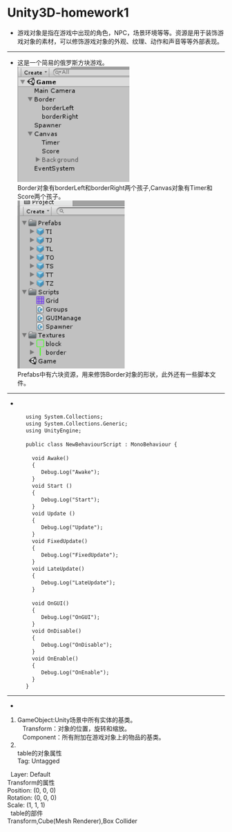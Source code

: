 # Unity3D-homework1
* 游戏对象是指在游戏中出现的角色，NPC，场景环境等等。资源是用于装饰游戏对象的素材，可以修饰游戏对象的外观、纹理、动作和声音等等外部表现。
***
* 这是一个简易的俄罗斯方块游戏。<br/>
![](https://github.com/L1997YM/Unity3D-homework1/blob/master/tetrisL_gameobject.png)<br/>
Border对象有borderLeft和borderRight两个孩子,Canvas对象有Timer和Score两个孩子。<br/>
![](https://github.com/L1997YM/Unity3D-homework1/blob/master/tetrisL_assets.png)<br/>
Prefabs中有六块资源，用来修饰Border对象的形状，此外还有一些脚本文件。<br/>
***
* 
~~~
      using System.Collections;
      using System.Collections.Generic;
      using UnityEngine;

      public class NewBehaviourScript : MonoBehaviour {

        void Awake()
        {
           Debug.Log("Awake");
        }
        void Start () 
        {
           Debug.Log("Start");
        }
        void Update () 
        {
           Debug.Log("Update");
        }
        void FixedUpdate()
        {
           Debug.Log("FixedUpdate");
        }
        void LateUpdate()
        {
           Debug.Log("LateUpdate");
        }

        void OnGUI()
        {
           Debug.Log("OnGUI");
        }
        void OnDisable()
        {
           Debug.Log("OnDisable");
        }
        void OnEnable()
        {
           Debug.Log("OnEnable");
        }
      }
~~~
***
* 
 1. GameObject:Unity场景中所有实体的基类。<br/>
    Transform：对象的位置，旋转和缩放。<br/>
    Component：所有附加在游戏对象上的物品的基类。<br/>
 2. <br/>
    table的对象属性 <br/>
    Tag: Untagged<br/>
    Layer: Default<br/>
    Transform的属性 <br/>
    Position: (0, 0, 0) <br/>
    Rotation: (0, 0, 0) <br/>
    Scale: (1, 1, 1) <br/>
    table的部件 <br/>
    Transform,Cube(Mesh Renderer),Box Collider <br/>
